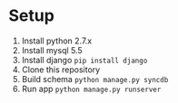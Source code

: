 Setup
=====

1. Install python 2.7.x
1. Install mysql 5.5
1. Install django `pip install django`
1. Clone this repository
1. Build schema `python manage.py syncdb`
1. Run app `python manage.py runserver` 
